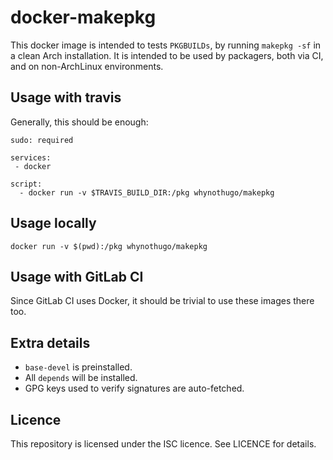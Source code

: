 docker-makepkg
==============

This docker image is intended to tests `PKGBUILDs`, by running `makepkg -sf` in
a clean Arch installation.
It is intended to be used by packagers, both via CI, and on non-ArchLinux
environments.

Usage with travis
-----------------

Generally, this should be enough:

```
sudo: required

services:
 - docker

script:
  - docker run -v $TRAVIS_BUILD_DIR:/pkg whynothugo/makepkg
```

Usage locally
-------------

```
docker run -v $(pwd):/pkg whynothugo/makepkg
```

Usage with GitLab CI
--------------------

Since GitLab CI uses Docker, it should be trivial to use these images there
too.

Extra details
-------------

* `base-devel` is preinstalled.
* All `depends` will be installed.
* GPG keys used to verify signatures are auto-fetched.

Licence
-------

This repository is licensed under the ISC licence. See LICENCE for details.


